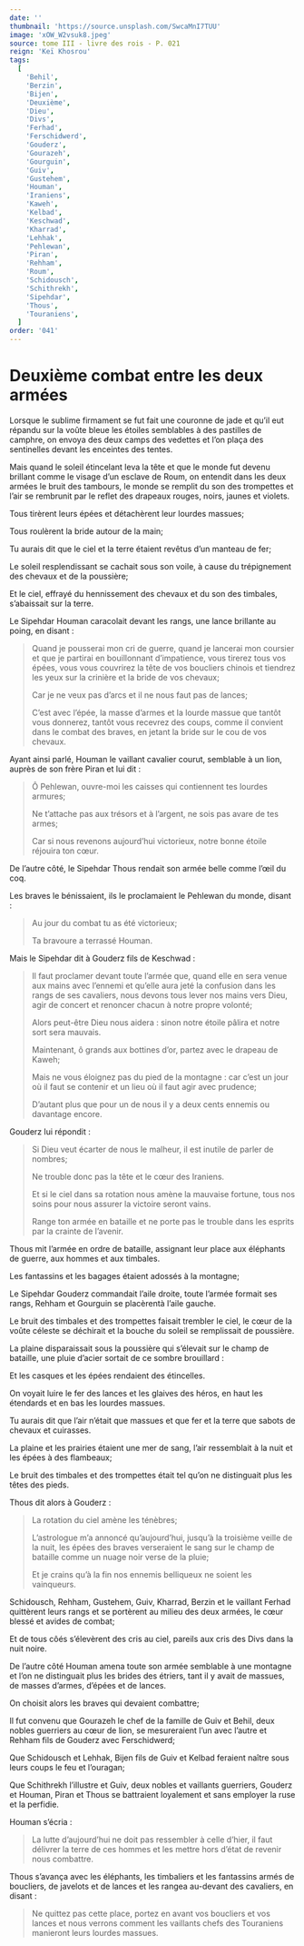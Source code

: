 ```yaml
---
date: ''
thumbnail: 'https://source.unsplash.com/SwcaMnI7TUU'
image: 'xOW_W2vsuk8.jpeg'
source: tome III - livre des rois - P. 021
reign: 'Keï Khosrou'
tags:
  [
    'Behil',
    'Berzin',
    'Bijen',
    'Deuxième',
    'Dieu',
    'Divs',
    'Ferhad',
    'Ferschidwerd',
    'Gouderz',
    'Gourazeh',
    'Gourguin',
    'Guiv',
    'Gustehem',
    'Houman',
    'Iraniens',
    'Kaweh',
    'Kelbad',
    'Keschwad',
    'Kharrad',
    'Lehhak',
    'Pehlewan',
    'Piran',
    'Rehham',
    'Roum',
    'Schidousch',
    'Schithrekh',
    'Sipehdar',
    'Thous',
    'Touraniens',
  ]
order: '041'
---
```


# Deuxième combat entre les deux armées

Lorsque le sublime firmament se fut fait une couronne de jade et qu’il eut répandu sur la voûte bleue les étoiles semblables à des pastilles de camphre, on envoya des deux camps des vedettes et l’on plaça des sentinelles devant les enceintes des tentes.

Mais quand le soleil étincelant leva la tête et que le monde fut devenu brillant comme le visage d’un esclave de Roum, on entendit dans les deux armées le bruit des tambours, le monde se remplit du son des trompettes et l’air se rembrunit par le reflet des drapeaux rouges, noirs, jaunes et violets.

Tous tirèrent leurs épées et détachèrent leur lourdes massues;

Tous roulèrent la bride autour de la main;

Tu aurais dit que le ciel et la terre étaient revêtus d’un manteau de fer;

Le soleil resplendissant se cachait sous son voile, à cause du trépignement des chevaux et de la poussière;

Et le ciel, effrayé du hennissement des chevaux et du son des timbales, s’abaissait sur la terre.

Le Sipehdar Houman caracolait devant les rangs, une lance brillante au poing, en disant :

> Quand je pousserai mon cri de guerre, quand je lancerai mon coursier et que je partirai en bouillonnant d’impatience, vous tirerez tous vos épées, vous vous couvrirez la tête de vos boucliers chinois et tiendrez les yeux sur la crinière et la bride de vos chevaux;
>
> Car je ne veux pas d’arcs et il ne nous faut pas de lances;
>
> C’est avec l’épée, la masse d’armes et la lourde massue que tantôt vous donnerez, tantôt vous recevrez des coups, comme il convient dans le combat des braves, en jetant la bride sur le cou de vos chevaux.

Ayant ainsi parlé, Houman le vaillant cavalier courut, semblable à un lion, auprès de son frère Piran et lui dit :

> Ô Pehlewan, ouvre-moi les caisses qui contiennent tes lourdes armures;
>
> Ne t’attache pas aux trésors et à l’argent, ne sois pas avare de tes armes;
>
> Car si nous revenons aujourd’hui victorieux, notre bonne étoile réjouira ton cœur.

De l’autre côté, le Sipehdar Thous rendait son armée belle comme l’œil du coq.

Les braves le bénissaient, ils le proclamaient le Pehlewan du monde, disant :

> Au jour du combat tu as été victorieux;
>
> Ta bravoure a terrassé Houman.

Mais le Sipehdar dit à Gouderz fils de Keschwad :

> Il faut proclamer devant toute l’armée que, quand elle en sera venue aux mains avec l’ennemi et qu’elle aura jeté la confusion dans les rangs de ses cavaliers, nous devons tous lever nos mains vers Dieu, agir de concert et renoncer chacun à notre propre volonté;
>
> Alors peut-être Dieu nous aidera : sinon notre étoile pâlira et notre sort sera mauvais.
>
> Maintenant, ô grands aux bottines d’or, partez avec le drapeau de Kaweh;
>
> Mais ne vous éloignez pas du pied de la montagne : car c’est un jour où il faut se contenir et un lieu où il faut agir avec prudence;
>
> D’autant plus que pour un de nous il y a deux cents ennemis ou davantage encore.

Gouderz lui répondit :

> Si Dieu veut écarter de nous le malheur, il est inutile de parler de nombres;
>
> Ne trouble donc pas la tête et le cœur des Iraniens.
>
> Et si le ciel dans sa rotation nous amène la mauvaise fortune, tous nos soins pour nous assurer la victoire seront vains.
>
> Range ton armée en bataille et ne porte pas le trouble dans les esprits par la crainte de l’avenir.

Thous mit l’armée en ordre de bataille, assignant leur place aux éléphants de guerre, aux hommes et aux timbales.

Les fantassins et les bagages étaient adossés à la montagne;

Le Sipehdar Gouderz commandait l’aile droite, toute l’armée formait ses rangs, Rehham et Gourguin se placèrentà l’aile gauche.

Le bruit des timbales et des trompettes faisait trembler le ciel, le cœur de la voûte céleste se déchirait et la bouche du soleil se remplissait de poussière.

La plaine disparaissait sous la poussière qui s’élevait sur le champ de bataille, une pluie d’acier sortait de ce sombre brouillard :

Et les casques et les épées rendaient des étincelles.

On voyait luire le fer des lances et les glaives des héros, en haut les étendards et en bas les lourdes massues.

Tu aurais dit que l’air n’était que massues et que fer et la terre que sabots de chevaux et cuirasses.

La plaine et les prairies étaient une mer de sang, l’air ressemblait à la nuit et les épées à des flambeaux;

Le bruit des timbales et des trompettes était tel qu’on ne distinguait plus les têtes des pieds.

Thous dit alors à Gouderz :

> La rotation du ciel amène les ténèbres;
>
> L’astrologue m’a annoncé qu’aujourd’hui, jusqu’à la troisième veille de la nuit, les épées des braves verseraient le sang sur le champ de bataille comme un nuage noir verse de la pluie;
>
> Et je crains qu’à la fin nos ennemis belliqueux ne soient les vainqueurs.

Schidousch, Rehham, Gustehem, Guiv, Kharrad, Berzin et le vaillant Ferhad quittèrent leurs rangs et se portèrent au milieu des deux armées, le cœur blessé et avides de combat;

Et de tous côés s’élevèrent des cris au ciel, pareils aux cris des Divs dans la nuit noire.

De l’autre côté Houman amena toute son armée semblable à une montagne et l’on ne distinguait plus les brides des étriers, tant il y avait de massues, de masses d’armes, d’épées et de lances.

On choisit alors les braves qui devaient combattre;

Il fut convenu que Gourazeh le chef de la famille de Guiv et Behil, deux nobles guerriers au cœur de lion, se mesureraient l’un avec l’autre et Rehham fils de Gouderz avec Ferschidwerd;

Que Schidousch et Lehhak, Bijen fils de Guiv et Kelbad feraient naître sous leurs coups le feu et l’ouragan;

Que Schithrekh l’illustre et Guiv, deux nobles et vaillants guerriers, Gouderz et Houman, Piran et Thous se battraient loyalement et sans employer la ruse et la perfidie.

Houman s’écria :

> La lutte d’aujourd’hui ne doit pas ressembler à celle d’hier, il faut délivrer la terre de ces hommes et les mettre hors d’état de revenir nous combattre.

Thous s’avança avec les éléphants, les timbaliers et les fantassins armés de boucliers, de javelots et de lances et les rangea au-devant des cavaliers, en disant :

> Ne quittez pas cette place, portez en avant vos boucliers et vos lances et nous verrons comment les vaillants chefs des Touraniens manieront leurs lourdes massues.
